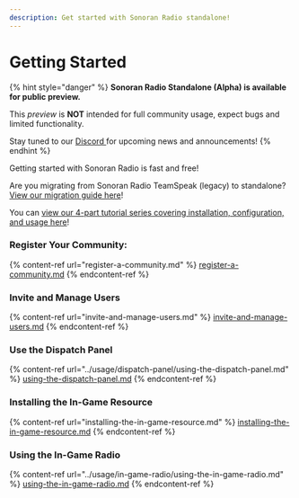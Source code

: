 ```yaml
---
description: Get started with Sonoran Radio standalone!
---
```


# Getting Started

{% hint style="danger" %}
**Sonoran Radio Standalone (Alpha) is available for public preview.**

This _preview_ is **NOT** intended for full community usage, expect bugs and limited functionality.

Stay tuned to our [Discord ](https://discord.sonoransoftware.com)for upcoming news and announcements!
{% endhint %}

Getting started with Sonoran Radio is fast and free!

Are you migrating from Sonoran Radio TeamSpeak (legacy) to standalone?\
[View our migration guide here](../../ts3-legacy/migrate-from-ts3.md)!

You can [view our 4-part tutorial series covering installation, configuration, and usage here](https://www.youtube.com/playlist?list=PLM88KLbdei-1grsVVxrIY1fXdDV8fsdGo)!

### Register Your Community:

{% content-ref url="register-a-community.md" %}
[register-a-community.md](register-a-community.md)
{% endcontent-ref %}

### Invite and Manage Users

{% content-ref url="invite-and-manage-users.md" %}
[invite-and-manage-users.md](invite-and-manage-users.md)
{% endcontent-ref %}

### Use the Dispatch Panel

{% content-ref url="../usage/dispatch-panel/using-the-dispatch-panel.md" %}
[using-the-dispatch-panel.md](../usage/dispatch-panel/using-the-dispatch-panel.md)
{% endcontent-ref %}

### Installing the In-Game Resource

{% content-ref url="installing-the-in-game-resource.md" %}
[installing-the-in-game-resource.md](installing-the-in-game-resource.md)
{% endcontent-ref %}

### Using the In-Game Radio

{% content-ref url="../usage/in-game-radio/using-the-in-game-radio.md" %}
[using-the-in-game-radio.md](../usage/in-game-radio/using-the-in-game-radio.md)
{% endcontent-ref %}
